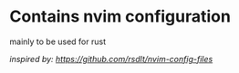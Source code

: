 # Contains nvim configuration

mainly to be used for rust

_inspired by: https://github.com/rsdlt/nvim-config-files_

